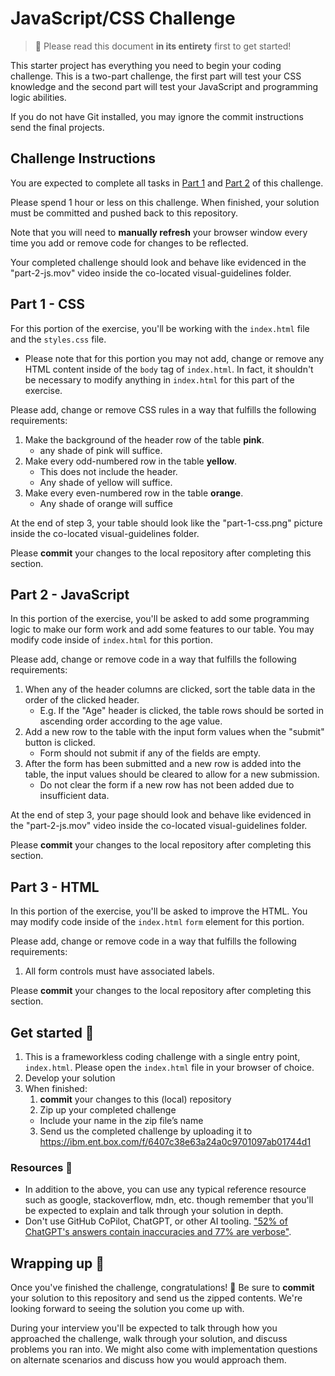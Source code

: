 # JavaScript/CSS Challenge

> 👋 Please read this document **in its entirety** first to get started!

This starter project has everything you need to begin your coding challenge. This is a two-part challenge, the first part will test your CSS knowledge and the second part will test your JavaScript and programming logic abilities.

If you do not have Git installed, you may ignore the commit instructions send the final projects.

## Challenge Instructions

You are expected to complete all tasks in [Part 1](#part-1---css) and [Part 2](#part-2---javascript) of this challenge.

Please spend 1 hour or less on this challenge. When finished, your solution must be committed and pushed back to this repository.

Note that you will need to **manually refresh** your browser window every time you add or remove code for changes to be reflected.

Your completed challenge should look and behave like evidenced in the "part-2-js.mov" video inside the co-located visual-guidelines folder.

## Part 1 - CSS

 For this portion of the exercise, you'll be working with the `index.html` file and the `styles.css` file.

* Please note that for this portion you may not add, change or remove any HTML content inside of the `body` tag of `index.html`. In fact, it shouldn't be necessary to modify anything in `index.html` for this part of the exercise.

Please add, change or remove CSS rules in a way that fulfills the following requirements:

1. Make the background of the header row of the table **pink**.
    - any shade of pink will suffice.
2. Make every odd-numbered row in the table **yellow**.
    - This does not include the header.
    - Any shade of yellow will suffice.
3. Make every even-numbered row in the table **orange**.
    - Any shade of orange will suffice

At the end of step 3, your table should look like the "part-1-css.png" picture inside the co-located visual-guidelines folder.

Please **commit** your changes to the local repository after completing this section.


## Part 2 - JavaScript

In this portion of the exercise, you'll be asked to add some programming logic to make our form work and add some features to our table. You may modify code inside of `index.html` for this portion.

Please add, change or remove code in a way that fulfills the following requirements:

1. When any of the header columns are clicked, sort the table data in the order of the clicked header.
    - E.g. If the "Age" header is clicked, the table rows should be sorted in ascending order according to the age value.
2. Add a new row to the table with the input form values when the "submit" button is clicked.
    - Form should not submit if any of the fields are empty.
3. After the form has been submitted and a new row is added into the table, the input values should be cleared to allow for a new submission.
    - Do not clear the form if a new row has not been added due to insufficient data.

At the end of step 3, your page should look and behave like evidenced in the "part-2-js.mov" video inside the co-located visual-guidelines folder.

Please **commit** your changes to the local repository after completing this section.

## Part 3 - HTML

In this portion of the exercise, you'll be asked to improve the HTML. You may modify code inside of the `index.html` `form` element for this portion.

Please add, change or remove code in a way that fulfills the following requirements:

1. All form controls must have associated labels.

Please **commit** your changes to the local repository after completing this section.

## Get started 🚀

1. This is a frameworkless coding challenge with a single entry point, `index.html`. Please open the `index.html` file in your browser of choice.
2. Develop your solution
3. When finished:
    1. **commit** your changes to this (local) repository
    2. Zip up your completed challenge
      - Include your name in the zip file’s name
    3. Send us the completed challenge by uploading it to https://ibm.ent.box.com/f/6407c38e63a24a0c9701097ab01744d1

### Resources 🔗

- In addition to the above, you can use any typical reference resource such as google, stackoverflow, mdn, etc. though remember that you'll be expected to explain and talk through your solution in depth.
- Don't use GitHub CoPilot, ChatGPT, or other AI tooling. ["52% of ChatGPT's answers contain inaccuracies and 77% are verbose"](https://arxiv.org/abs/2308.02312).

## Wrapping up 🏁

Once you've finished the challenge, congratulations! 🎉 Be sure to **commit** your solution to this repository and send us the zipped contents. We're looking forward to seeing the solution you come up with.

During your interview you'll be expected to talk through how you approached the challenge, walk through your solution, and discuss problems you ran into. We might also come with implementation questions on alternate scenarios and discuss how you would approach them.
